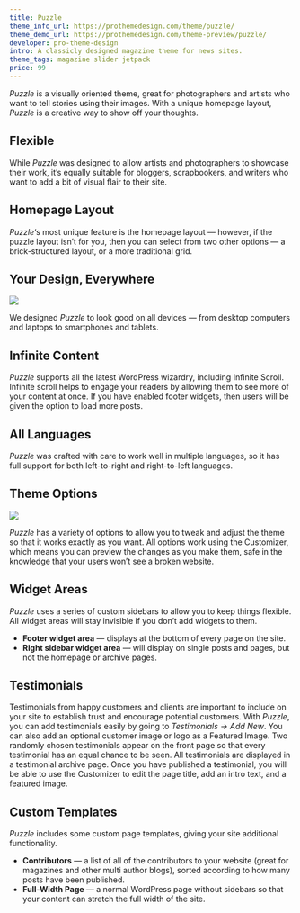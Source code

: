 ```yaml
---
title: Puzzle
theme_info_url: https://prothemedesign.com/theme/puzzle/
theme_demo_url: https://prothemedesign.com/theme-preview/puzzle/
developer: pro-theme-design
intro: A classicly designed magazine theme for news sites.
theme_tags: magazine slider jetpack
price: 99
---
```


<em>Puzzle</em> is a visually oriented theme, great for photographers and artists who want to tell stories using their images. With a unique homepage layout, <em>Puzzle</em> is a creative way to show off your thoughts.

## Flexible

While <em>Puzzle</em> was designed to allow artists and photographers to showcase their work, it’s equally suitable for bloggers, scrapbookers, and writers who want to add a bit of visual flair to their site.

## Homepage Layout

<em>Puzzle</em>‘s most unique feature is the homepage layout — however, if the puzzle layout isn’t for you, then you can select from two other options — a brick-structured layout, or a more traditional grid.

## Your Design, Everywhere

<img src="https://theme.files.wordpress.com/2014/05/place_to_5-31-2014-7-10-55-pm-e1401564990102.jpg?w=768&h=379" />

We designed <em>Puzzle</em> to look good on all devices — from desktop computers and laptops to smartphones and tablets.

## Infinite Content

<em>Puzzle</em> supports all the latest WordPress wizardry, including Infinite Scroll. Infinite scroll helps to engage your readers by allowing them to see more of your content at once. If you have enabled footer widgets, then users will be given the option to load more posts.

## All Languages

<em>Puzzle</em> was crafted with care to work well in multiple languages, so it has full support for both left-to-right and right-to-left languages.

## Theme Options

<img src="https://theme.files.wordpress.com/2014/05/puzzle-layout-demo.gif?w=640" />

<em>Puzzle</em> has a variety of options to allow you to tweak and adjust the theme so that it works exactly as you want. All options work using the Customizer, which means you can preview the changes as you make them, safe in the knowledge that your users won’t see a broken website.

## Widget Areas

<em>Puzzle</em> uses a series of custom sidebars to allow you to keep things flexible. All widget areas will stay invisible if you don’t add widgets to them.

* <strong>Footer widget area</strong> — displays at the bottom of every page on the site.
* <strong>Right sidebar widget area</strong> — will display on single posts and pages, but not the homepage or archive pages.

## Testimonials

Testimonials from happy customers and clients are important to include on your site to establish trust and encourage potential customers. With <em>Puzzle</em>, you can add testimonials easily by going to <em>Testimonials → Add New</em>. You can also add an optional customer image or logo as a Featured Image. Two randomly chosen testimonials appear on the front page so that every testimonial has an equal chance to be seen. All testimonials are displayed in a testimonial archive page. Once you have published a testimonial, you will be able to use the Customizer to edit the page title, add an intro text, and a featured image.

## Custom Templates

<em>Puzzle</em> includes some custom page templates, giving your site additional functionality.

* <strong>Contributors</strong> — a list of all of the contributors to your website (great for magazines and other multi author blogs), sorted according to how many posts have been published.
* <strong>Full-Width Page</strong> — a normal WordPress page without sidebars so that your content can stretch the full width of the site.
